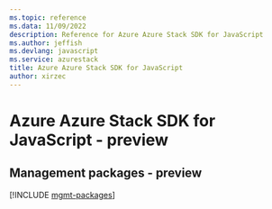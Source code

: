 ```yaml
---
ms.topic: reference
ms.data: 11/09/2022
description: Reference for Azure Azure Stack SDK for JavaScript
ms.author: jeffish
ms.devlang: javascript
ms.service: azurestack
title: Azure Azure Stack SDK for JavaScript
author: xirzec
---
```

# Azure Azure Stack SDK for JavaScript - preview

## Management packages - preview
[!INCLUDE [mgmt-packages](azure-stack-mgmt-index.md)]
